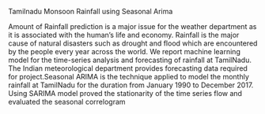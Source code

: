Tamilnadu Monsoon Rainfall using Seasonal Arima


Amount of Rainfall prediction is a major issue for the weather department as it is associated with the human’s life and economy. Rainfall is the major cause of natural disasters such as drought and flood which are encountered by the people every year across the world. We report machine learning model for the time-series analysis and forecasting of rainfall at TamilNadu. The Indian meteorological department provides forecasting data required for project.Seasonal ARIMA is the technique applied to model the monthly rainfall at TamilNadu for the duration from January 1990 to December 2017. Using SARIMA model proved the stationarity of the time series flow and evaluated the seasonal correlogram
